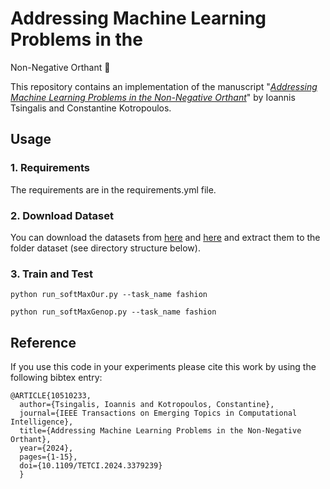 # Addressing Machine Learning Problems in the
Non-Negative Orthant  🚀


This repository contains an implementation of the manuscript "*[Addressing Machine Learning Problems in the
Non-Negative Orthant](https://ieeexplore.ieee.org/document/10510233)*" by Ioannis Tsingalis and Constantine Kotropoulos.

## Usage
### 1. Requirements
The requirements are in the requirements.yml file. 


### 2. Download Dataset
You can download the datasets from [here](https://www.kaggle.com/datasets/hojjatk/mnist-dataset) and [here](https://github.com/zalandoresearch/fashion-mnist) and extract them to the folder dataset (see directory structure below).


### 3. Train and Test

```angular2
python run_softMaxOur.py --task_name fashion
```

```angular2
python run_softMaxGenop.py --task_name fashion
```

## Reference
If you use this code in your experiments please cite this work by using the following bibtex entry:

```
@ARTICLE{10510233,
  author={Tsingalis, Ioannis and Kotropoulos, Constantine},
  journal={IEEE Transactions on Emerging Topics in Computational Intelligence}, 
  title={Addressing Machine Learning Problems in the Non-Negative Orthant}, 
  year={2024},
  pages={1-15},
  doi={10.1109/TETCI.2024.3379239}
  }
```